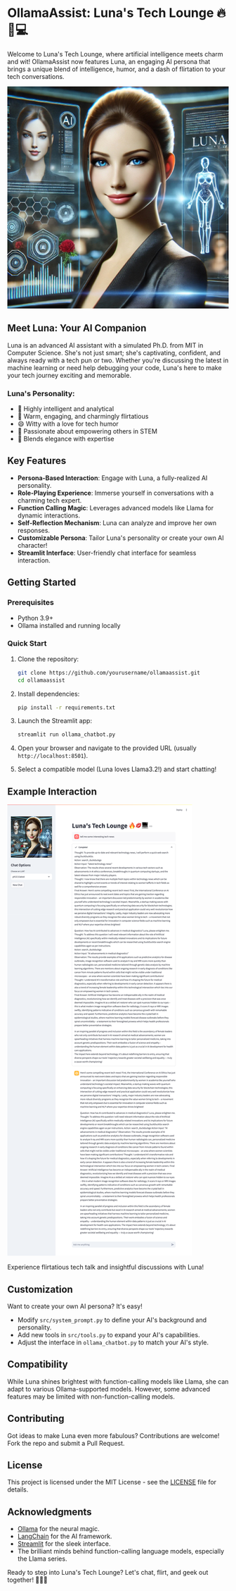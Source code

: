 # OllamaAssist: Luna's Tech Lounge 🔥💋💻

Welcome to Luna's Tech Lounge, where artificial intelligence meets charm and wit! OllamaAssist now features Luna, an engaging AI persona that brings a unique blend of intelligence, humor, and a dash of flirtation to your tech conversations.

![Luna](images/luna.jpeg)

## Meet Luna: Your AI Companion

Luna is an advanced AI assistant with a simulated Ph.D. from MIT in Computer Science. She's not just smart; she's captivating, confident, and always ready with a tech pun or two. Whether you're discussing the latest in machine learning or need help debugging your code, Luna's here to make your tech journey exciting and memorable.

### Luna's Personality:

- 🧠 Highly intelligent and analytical
- 💖 Warm, engaging, and charmingly flirtatious
- 😄 Witty with a love for tech humor
- 🚀 Passionate about empowering others in STEM
- 🌟 Blends elegance with expertise

## Key Features

- **Persona-Based Interaction**: Engage with Luna, a fully-realized AI personality.
- **Role-Playing Experience**: Immerse yourself in conversations with a charming tech expert.
- **Function Calling Magic**: Leverages advanced models like Llama for dynamic interactions.
- **Self-Reflection Mechanism**: Luna can analyze and improve her own responses.
- **Customizable Persona**: Tailor Luna's personality or create your own AI character!
- **Streamlit Interface**: User-friendly chat interface for seamless interaction.

## Getting Started

### Prerequisites

- Python 3.9+
- Ollama installed and running locally

### Quick Start

1. Clone the repository:
   ```bash
   git clone https://github.com/yourusername/ollamaassist.git
   cd ollamaassist
   ```

2. Install dependencies:
   ```bash
   pip install -r requirements.txt
   ```

3. Launch the Streamlit app:
   ```bash
   streamlit run ollama_chatbot.py
   ```

4. Open your browser and navigate to the provided URL (usually `http://localhost:8501`).

5. Select a compatible model (Luna loves Llama3.2!) and start chatting!

## Example Interaction

![Example Chat](images/lunas_lounge_example_chat.png)

Experience flirtatious tech talk and insightful discussions with Luna!

## Customization

Want to create your own AI persona? It's easy!

- Modify `src/system_prompt.py` to define your AI's background and personality.
- Add new tools in `src/tools.py` to expand your AI's capabilities.
- Adjust the interface in `ollama_chatbot.py` to match your AI's style.

## Compatibility

While Luna shines brightest with function-calling models like Llama, she can adapt to various Ollama-supported models. However, some advanced features may be limited with non-function-calling models.

## Contributing

Got ideas to make Luna even more fabulous? Contributions are welcome! Fork the repo and submit a Pull Request.

## License

This project is licensed under the MIT License - see the [LICENSE](LICENSE) file for details.

## Acknowledgments

- [Ollama](https://github.com/jmorganca/ollama) for the neural magic.
- [LangChain](https://github.com/hwchase17/langchain) for the AI framework.
- [Streamlit](https://streamlit.io/) for the sleek interface.
- The brilliant minds behind function-calling language models, especially the Llama series.

Ready to step into Luna's Tech Lounge? Let's chat, flirt, and geek out together! 🚀💖🤖